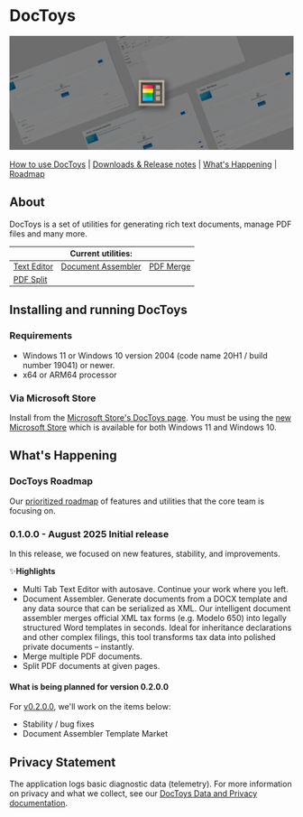 # DocToys

![Hero image for DocToys](doc/images/overview/DT_hero_image.png)

[How to use DocToys][usingDocToys-docs-link] | [Downloads & Release notes][github-release-link] | [What's Happening](#whats-happening) | [Roadmap](#doctoys-roadmap)

## About

DocToys is a set of utilities for generating rich text documents, manage PDF files and many more.

|              | Current utilities: |              |
|--------------|--------------------|--------------|
| [Text Editor](https://github.com/rabazco/DocToys/wiki/TextEditor-Overview) | [Document Assembler](https://github.com/rabazco/DocToys/wiki/DocumentAssembler-Overview) | [PDF Merge](https://github.com/rabazco/DocToys/wiki/PDFMerge-Overview) |
| [PDF Split](https://github.com/rabazco/DocToys/wiki/PDFSplit-Overview)|

## Installing and running DocToys

### Requirements

- Windows 11 or Windows 10 version 2004 (code name 20H1 / build number 19041) or newer.
- x64 or ARM64 processor

### Via Microsoft Store

Install from the [Microsoft Store's DocToys page][microsoft-store-link]. You must be using the [new Microsoft Store](https://blogs.windows.com/windowsExperience/2021/06/24/building-a-new-open-microsoft-store-on-windows-11/) which is available for both Windows 11 and Windows 10.

## What's Happening

### DocToys Roadmap

Our [prioritized roadmap][roadmap] of features and utilities that the core team is focusing on.

### 0.1.0.0 - August 2025 Initial release

In this release, we focused on new features, stability, and improvements.

✨**Highlights**
 
 - Multi Tab Text Editor with autosave. Continue your work where you left.
 - Document Assembler. Generate documents from a DOCX template and any data source that can be serialized as XML. Our intelligent document assembler merges official XML tax forms (e.g. Modelo 650) into legally structured Word templates in seconds. Ideal for inheritance declarations and other complex filings, this tool transforms tax data into polished private documents – instantly.
 - Merge multiple PDF documents.
 - Split PDF documents at given pages.

#### What is being planned for version 0.2.0.0

For [v0.2.0.0][github-next-release-work], we'll work on the items below:

 - Stability / bug fixes
 - Document Assembler Template Market

## Privacy Statement

The application logs basic diagnostic data (telemetry). For more information on privacy and what we collect, see our [DocToys Data and Privacy documentation](https://github.com/rabazco/DocToys/blob/main/DATA_AND_PRIVACY.md).

[github-release-link]: https://github.com/rabazco/DocToys/releases
[microsoft-store-link]: https://apps.microsoft.com/detail/9PKRL773JTFL
[roadmap]: https://github.com/rabazco/DocToys/wiki/Roadmap
[privacy-link]: https://github.com/rabazco/DocToys/blob/main/DATA_AND_PRIVACY.md
[loc-bug]: https://github.com/rabazco/DocToys/issues/new?assignees=&labels=&template=translation_issue.md&title=
[usingDocToys-docs-link]: https://github.com/rabazco/DocToys/wiki/Home
[github-next-release-work]: https://github.com/rabazco/DocToys/issues?q=is%3Aissue+milestone%3A%22DocToys+0.2.0.0%22






